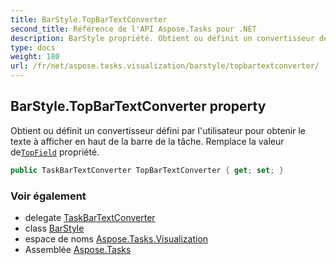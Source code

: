```yaml
---
title: BarStyle.TopBarTextConverter
second_title: Référence de l'API Aspose.Tasks pour .NET
description: BarStyle propriété. Obtient ou définit un convertisseur défini par lutilisateur pour obtenir le texte à afficher en haut de la barre de la tâche. Remplace la valeur deTopField propriété.
type: docs
weight: 180
url: /fr/net/aspose.tasks.visualization/barstyle/topbartextconverter/
---
```

## BarStyle.TopBarTextConverter property

Obtient ou définit un convertisseur défini par l'utilisateur pour obtenir le texte à afficher en haut de la barre de la tâche. Remplace la valeur de[`TopField`](../topfield/) propriété.

```csharp
public TaskBarTextConverter TopBarTextConverter { get; set; }
```

### Voir également

* delegate [TaskBarTextConverter](../../taskbartextconverter/)
* class [BarStyle](../)
* espace de noms [Aspose.Tasks.Visualization](../../barstyle/)
* Assemblée [Aspose.Tasks](../../../)


